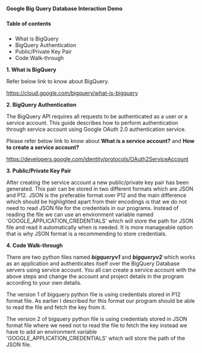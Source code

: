 ####
**Google Big Query Database Interaction Demo**
####
#####
**Table of contents**
#####
* What is BigQuery
* BigQuery Authentication
* Public/Private Key Pair
* Code Walk-through

**1. What is BigQuery**

Refer below link to know about BigQuery.

https://cloud.google.com/bigquery/what-is-bigquery

**2. BigQuery Authentication**

The BigQuery API requires all requests to be authenticated as a user or a service account. This guide describes how to perform authentication through service account using Google OAuth 2.0 authentication service.

Please refer below link to know about **What is a service account?** and **How to create a service account?**

https://developers.google.com/identity/protocols/OAuth2ServiceAccount

**3. Public/Private Key Pair**

After creating the service account a new public/private key pair has been generated. This pair can be stored in two different formats which are JSON and P12. JSON is the preferable format over P12 and the main difference which should be highlighted apart from their encodings is that we do not need to read 
JSON file for the credentials in our programs. Instead of reading the file we can use an environment variable named 'GOOGLE_APPLICATION_CREDENTIALS' which will store the path for JSON file and read it automatically when is needed. It is more manageable option that is why JSON format is a recommending to store credentials.

**4. Code Walk-through**

There are two python files named **_bigqueryv1_** and **_bigqueryv2_** which works as an application and authenticates itself over the BigQuery Database servers using service account. You all can create a service account with the above steps and change the account and project details in the program according to your own details.

The version 1 of bigquery python file is using credentials stored in P12 format file. As earlier I described for this format our program should be able to read the file and fetch the key from it.

The version 2 of bigquery python file is using credentials stored in JSON format file where we need not to read the file to fetch the key instead we have to add an environment variable 'GOOGLE_APPLICATION_CREDENTIALS' which will store the path of the JSON file.
